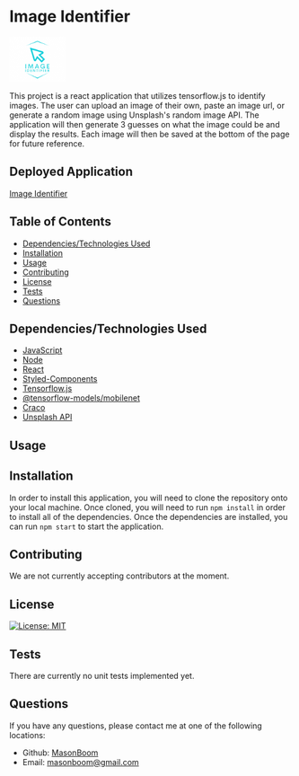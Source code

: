 # Image Identifier

<img src="./images/logo.png" alt="logo" width="100" height="80">

This project is a react application that utilizes tensorflow.js to identify images. The user can upload an image of their own, paste an 
image url, or generate a random image using Unsplash's random image API.
The application will then generate 3 guesses on what the image could be and display the results. Each image will then be saved at the bottom of the page for future reference.

## Deployed Application

[Image Identifier](https://deluxe-dolphin-05bfc4.netlify.app/)

## Table of Contents

* [Dependencies/Technologies Used](#dependencies/technologies-used)
* [Installation](#installation)
* [Usage](#usage)
* [Contributing](#contributing)
* [License](#license)
* [Tests](#tests)
* [Questions](#questions)

## Dependencies/Technologies Used

* [JavaScript](https://www.javascript.com/)
* [Node](https://www.nodejs.org/)
* [React](https://reactjs.org/)
* [Styled-Components](https://styled-components.com/)
* [Tensorflow.js](https://www.tensorflow.org/js)
* [@tensorflow-models/mobilenet](https://www.npmjs.com/package/@tensorflow-models/mobilenet)
* [Craco](https://www.npmjs.com/package/craco)
* [Unsplash API](https://unsplash.com/developers)

## Usage

## Installation

In order to install this application, you will need to clone the repository onto your local machine. Once cloned, you will need to run `npm install` in order to install all of the dependencies. Once the dependencies are installed, you can run `npm start` to start the application.

## Contributing

We are not currently accepting contributors at the moment.

## License

[![License: MIT](https://img.shields.io/badge/License-MIT-yellow.svg)](https://opensource.org/licenses/MIT)


## Tests

There are currently no unit tests implemented yet.

## Questions

If you have any questions, please contact me at one of the following locations:

* Github: [MasonBoom](github.com/MasonBoom)
* Email: masonboom@gmail.com
